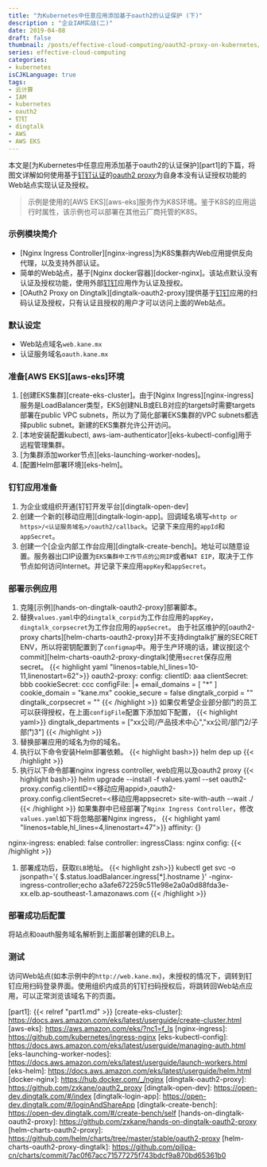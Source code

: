 ```yaml
---
title: "为Kubernetes中任意应用添加基于oauth2的认证保护 (下)"
description : "企业IAM实战(二)"
date: 2019-04-08
draft: false
thumbnail: /posts/effective-cloud-computing/oauth2-proxy-on-kubernetes/images/part2.png
series: effective-cloud-computing
categories:
- kubernetes
isCJKLanguage: true
tags:
- 云计算
- IAM
- kubernetes
- oauth2
- 钉钉
- dingtalk
- AWS
- AWS EKS
---
```

本文是[为Kubernetes中任意应用添加基于oauth2的认证保护][part1]的下篇，将图文详解如何使用基于[钉钉认证][dingtalk-auth]的[oauth2 proxy][oauth2-proxy]为自身本没有认证授权功能的Web站点实现认证及授权。

<!--more-->
> 示例是使用的[AWS EKS][aws-eks]服务作为K8S环境。鉴于K8S的应用运行时属性，该示例也可以部署在其他云厂商托管的K8S。

### 示例模块简介
- [Nginx Ingress Controller][nginx-ingress]为K8S集群内Web应用提供反向代理，以及支持外部认证。
- 简单的Web站点，基于[Nginx docker容器][docker-nginx]。该站点默认没有认证及授权功能，使用外部[钉钉][dingtalk-auth]应用作为认证及授权。
- [OAuth2 Proxy on Dingtalk][dingtalk-oauth2-proxy]提供基于[钉钉][dingtalk-auth]应用的扫码认证及授权，只有认证且授权的用户才可以访问上面的Web站点。

### 默认设定

- Web站点域名`web.kane.mx`
- 认证服务域名`oauth.kane.mx`

### 准备[AWS EKS][aws-eks]环境

1. [创建EKS集群][create-eks-cluster]。由于[Nginx Ingress][nginx-ingress]服务是LoadBalancer类型，EKS创建NLB或ELB对应的targets时需要targets部署在public VPC subnets，所以为了简化部署EKS集群的VPC subnets都选择public subnet。新建的EKS集群允许公开访问。
2. [本地安装配置kubectl, aws-iam-authenticator][eks-kubectl-config]用于远程管理集群。
3. [为集群添加worker节点][eks-launching-worker-nodes]。
4. [配置Helm部署环境][eks-helm]。

### 钉钉应用准备

1. 为企业或组织开通[钉钉开发平台][dingtalk-open-dev]
2. 创建一个新的[移动应用][dingtalk-login-app]。回调域名填写`<http or https>/<认证服务域名>/oauth2/callback`。记录下来应用的`appId`和`appSecret`。
3. 创建一个[企业内部工作台应用][dingtalk-create-bench]。地址可以随意设置。服务器出口IP设置为`EKS集群中工作节点的公网IP`或者`NAT EIP`，取决于工作节点如何访问Internet。并记录下来应用`appKey`和`appSecret`。

### 部署示例应用

1. 克隆[示例][hands-on-dingtalk-oauth2-proxy]部署脚本。
1. 替换`values.yaml`中的`dingtalk_corpid`为工作台应用的`appKey`， `dingtalk_corpsecret`为工作台应用的`appSecret`。
        由于社区维护的[oauth2-proxy charts][helm-charts-oauth2-proxy]并不支持dingtalk扩展的SECRET ENV，所以将密钥配置到了`configmap`中。用于生产环境的话，建议按[这个commit][helm-charts-oauth2-proxy-dingtalk]使用`secret`保存应用secret。
{{< highlight yaml "linenos=table,hl_lines=10-11,linenostart=62">}}
oauth2-proxy:
  config:
    clientID: aaa
    clientSecret: bbb
    cookieSecret: ccc
    configFile: |+
      email_domains = [ "*" ]
      cookie_domain = "kane.mx"
      cookie_secure = false
      dingtalk_corpid = "<appkey of dingtalk app>"
      dingtalk_corpsecret = "<appsecret of dingtalk app>"
{{< /highlight >}}
如果仅希望企业部分部门的员工可以获得授权，在上面`configFile`配置下添加如下配置，
{{< highlight yaml>}}
dingtalk_departments = ["xx公司/产品技术中心","xx公司/部门2/子部门3"]
{{< /highlight >}}
1. 替换部署应用的域名为你的域名。
1. 执行以下命令安装Helm部署依赖。
{{< highlight bash>}}
helm dep up
{{< /highlight >}}
1. 执行以下命令部署nginx ingress controller, web应用以及oauth2 proxy
{{< highlight bash>}}
helm upgrade --install -f values.yaml --set oauth2-proxy.config.clientID=<移动应用appid>,oauth2-proxy.config.clientSecret=<移动应用appsecret> site-with-auth --wait ./
{{< /highlight >}}
如果集群中已经部署了`Nginx Ingress Controller`，修改`values.yaml`如下将忽略部署Nginx ingress，
{{< highlight yaml "linenos=table,hl_lines=4,linenostart=47">}}
affinity: {}

nginx-ingress:
  enabled: false
  controller:
    ingressClass: nginx
    config:
{{< /highlight >}}
1. 部署成功后，获取`ELB`地址。
{{< highlight zsh>}}
kubectl get svc -o jsonpath='{ $.status.loadBalancer.ingress[*].hostname }' <deployment name>-nginx-ingress-controller;echo
a3afe672259c511e98e2a0a0d88fda3e-xx.elb.ap-southeast-1.amazonaws.com
{{< /highlight >}}

### 部署成功后配置
将站点和oauth服务域名解析到上面部署创建的ELB上。

### 测试
访问Web站点(如本示例中的`http://web.kane.mx`)，未授权的情况下，调转到钉钉应用扫码登录界面。使用组织内成员的钉钉扫码授权后，将跳转回Web站点应用，可以正常浏览该域名下的页面。

[dingtalk-auth]: https://open-doc.dingtalk.com/microapp/serverapi2/kymkv6
[oauth2-proxy]: https://github.com/bitly/oauth2_proxy
[part1]: {{< relref "part1.md" >}}
[create-eks-cluster]: https://docs.aws.amazon.com/eks/latest/userguide/create-cluster.html
[aws-eks]: https://aws.amazon.com/eks/?nc1=f_ls
[nginx-ingress]: https://github.com/kubernetes/ingress-nginx
[eks-kubectl-config]: https://docs.aws.amazon.com/eks/latest/userguide/managing-auth.html
[eks-launching-worker-nodes]: https://docs.aws.amazon.com/eks/latest/userguide/launch-workers.html
[eks-helm]: https://docs.aws.amazon.com/eks/latest/userguide/helm.html
[docker-nginx]: https://hub.docker.com/_/nginx
[dingtalk-oauth2-proxy]: https://github.com/zxkane/oauth2_proxy
[dingtalk-open-dev]: https://open-dev.dingtalk.com/#/index
[dingtalk-login-app]: https://open-dev.dingtalk.com/#/loginAndShareApp
[dingtalk-create-bench]: https://open-dev.dingtalk.com/#/create-bench/self
[hands-on-dingtalk-oauth2-proxy]: https://github.com/zxkane/hands-on-dingtalk-oauth2-proxy
[helm-charts-oauth2-proxy]: https://github.com/helm/charts/tree/master/stable/oauth2-proxy
[helm-charts-oauth2-proxy-dingtalk]: https://github.com/pilipa-cn/charts/commit/7ac0f67acc71577275f743bdcf9a870bd65361b0
